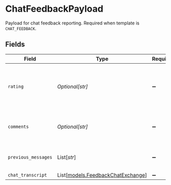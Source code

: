 # ChatFeedbackPayload

Payload for chat feedback reporting. Required when template is `CHAT_FEEDBACK`.


## Fields

| Field                                                                         | Type                                                                          | Required                                                                      | Description                                                                   |
| ----------------------------------------------------------------------------- | ----------------------------------------------------------------------------- | ----------------------------------------------------------------------------- | ----------------------------------------------------------------------------- |
| `rating`                                                                      | *Optional[str]*                                                               | :heavy_minus_sign:                                                            | Rating given to the conversation (currently either "upvoted" or "downvoted"). |
| `comments`                                                                    | *Optional[str]*                                                               | :heavy_minus_sign:                                                            | Additional freeform comments provided by the reporter.                        |
| `previous_messages`                                                           | List[*str*]                                                                   | :heavy_minus_sign:                                                            | Previous messages in this conversation.                                       |
| `chat_transcript`                                                             | List[[models.FeedbackChatExchange](../models/feedbackchatexchange.md)]        | :heavy_minus_sign:                                                            | N/A                                                                           |